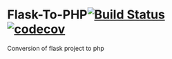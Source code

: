# Flask-To-PHP[![Build Status](https://www.travis-ci.com/ChesterEucrine/Flask-To-PHP.svg?branch=main)](https://www.travis-ci.com/ChesterEucrine/Flask-To-PHP) [![codecov](https://codecov.io/gh/ChesterEucrine/Flask-To-PHP/branch/master/graph/badge.svg?token=OU732V7U4U)](https://codecov.io/gh/ChesterEucrine/Flask-To-PHP)
Conversion of flask project to php
